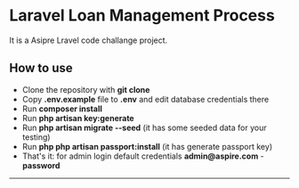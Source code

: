 # Laravel Loan Management Process

It is a Asipre Lravel code challange project.
 

## How to use

- Clone the repository with __git clone__
- Copy __.env.example__ file to __.env__ and edit database credentials there
- Run __composer install__
- Run __php artisan key:generate__
- Run __php artisan migrate --seed__ (it has some seeded data for your testing)
- Run __php php artisan passport:install__ (it has generate passport key)
- That's it: for admin login default credentials __admin@aspire.com__ - __password__

---

